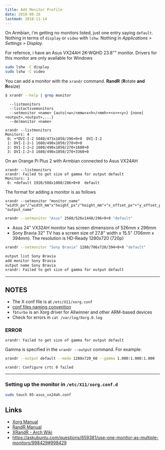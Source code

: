 ```yaml
---
title: Add Monitor Profile
date: 2018-08-26
lastmod: 2018-11-14
---
```



On Armbian, i'm getting no monitors listed, just one entry saying `default`. Nothing in terms of `display` or `video` with `lshw`. Nothing in _Applications > Settings > Display_.

For refernce, i have an Asus VX24AH 2K-WQHD 23.8"" monitor. Drivers for this monitor are only available for Windows

```bash
sudo lshw -C display
sudo lshw -C video
```

You can add a monitor with the `xrandr` command. **RandR** (**R**otate **and R**esize)

```bash
$ xrandr --help | grep monitor
```

```
  --listmonitors
  --listactivemonitors
  --setmonitor <name> {auto|<w>/<mmw>x<h>/<mmh>+<x>+<y>} {none|<output>,<output>,...}
  --delmonitor <name>
```

```
xrandr --listmonitors 
Monitors: 4
 0: +*DVI-I-2 5040/473x1050/296+0+0  DVI-I-2
 1: DVI-I-2~1 1680/490x1050/270+0+0 
 2: DVI-I-2~2 1680/490x1050/270+1680+0 
 3: DVI-I-2~3 1680/490x1050/270+3360+0
```

On an Orange Pi Plus 2 with Armbian connected to Asus VX24AH

```
xrandr --listmonitors
xrandr: Failed to get size of gamma for output default
Monitors: 1
 0: +default 1920/508x1080/286+0+0  default
```
The format for adding a monitor is as follows

```
xrandr --setmonitor "monitor_name" "width_px"/"width_mm"x"height_px"/"height_mm"+"x_offset_px"+"y_offset_px" "output_name"
```

```bash
xrandr --setmonitor "Asus" 2560/526x1440/296+0+0 "default"
```

- Asus 24" VX32AH monitor has screen dimensions of 526mm x 296mm
- Sony Bravia 32" TV has a screen size of 27.8" width x 15.5"  (706mm x 394mm). The resolution is HD-Ready 1280x720 (720p)

```bash
xrandr --setmonitor "Sony Bravia" 1280/706x720/394+0+0 "default"
```

```bash
output list Sony Bravia
add monitor Sony Bravia
output name Sony Bravia
xrandr: Failed to get size of gamma for output default
```
---

## NOTES

- The X conf file is at `/etc/X11/xorg.conf`
- [conf files naming convention](https://askubuntu.com/questions/671367/is-there-a-numbering-convention-for-xorg-conf-d-files)
- `fbturbo`  is  an Xorg driver for Allwinner and other ARM-based devices
- Check for errors in `cat /var/log/Xorg.0.log`

### ERROR

```
xrandr: Failed to get size of gamma for output default
```

Gamma is specified in the `xrandr --output` command. For example:

```bash
xrandr --output default --mode 1280x720_60 --gamma 1.000:1.000:1.000
```

```
xrandr: Configure crtc 0 failed
```


---

### Setting up the monitor in `/etc/X11/xorg.conf.d`

```bash
sudo touch 05-asus_vx24ah.conf
```


Links
---

- [Xorg Manual](https://www.x.org/archive//X11R7.7-RC1/doc/man/man5/xorg.conf.5.xhtml)
- [RandR Manual](http://www.straightrunning.com/tools/xrandr.html)
- [XRandR - Arch Wiki](https://wiki.archlinux.org/index.php/xrandr)
- https://askubuntu.com/questions/659381/use-one-monitor-as-multiple-monitors/998429#998429
